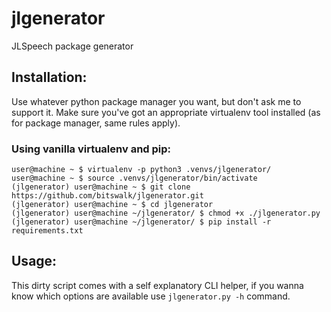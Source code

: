 # jlgenerator
JLSpeech package generator

## Installation:
Use whatever python package manager you want, but don't ask me to support it.
Make sure you've got an appropriate virtualenv tool installed (as for package manager, same rules apply).

### Using vanilla virtualenv and pip:
```shell
user@machine ~ $ virtualenv -p python3 .venvs/jlgenerator/
user@machine ~ $ source .venvs/jlgenerator/bin/activate
(jlgenerator) user@machine ~ $ git clone https://github.com/bitswalk/jlgenerator.git
(jlgenerator) user@machine ~ $ cd jlgenerator
(jlgenerator) user@machine ~/jlgenerator/ $ chmod +x ./jlgenerator.py
(jlgenerator) user@machine ~/jlgenerator/ $ pip install -r requirements.txt
```

## Usage:
This dirty script comes with a self explanatory CLI helper, if you wanna know which options are available use `jlgenerator.py -h` command.
